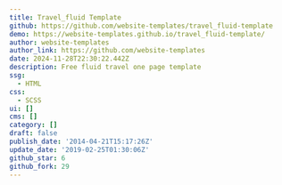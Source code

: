 ```yaml
---
title: Travel_fluid Template
github: https://github.com/website-templates/travel_fluid-template
demo: https://website-templates.github.io/travel_fluid-template/
author: website-templates
author_link: https://github.com/website-templates
date: 2024-11-28T22:30:22.442Z
description: Free fluid travel one page template
ssg:
  - HTML
css:
  - SCSS
ui: []
cms: []
category: []
draft: false
publish_date: '2014-04-21T15:17:26Z'
update_date: '2019-02-25T01:30:06Z'
github_star: 6
github_fork: 29
---
```

